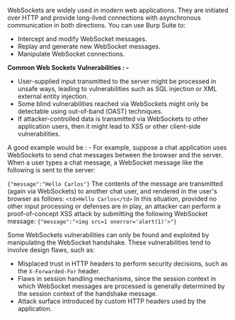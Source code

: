 WebSockets are widely used in modern web applications. They are initiated over HTTP and provide long-lived connections with asynchronous communication in both directions. 
You can use Burp Suite to:

- Intercept and modify WebSocket messages.
- Replay and generate new WebSocket messages.
- Manipulate WebSocket connections.

**Common Web Sockets Vulnerabilities : -**
- User-supplied input transmitted to the server might be processed in unsafe ways, leading to vulnerabilities such as SQL injection or XML external entity injection.
- Some blind vulnerabilities reached via WebSockets might only be detectable using out-of-band (OAST) techniques.
- If attacker-controlled data is transmitted via WebSockets to other application users, then it might lead to XSS or other client-side vulnerabilities.

A good example would be : - 
For example, suppose a chat application uses WebSockets to send chat messages between the browser and the server. When a user types a chat message, a WebSocket message like the following is sent to the server:

`{"message":"Hello Carlos"}`
The contents of the message are transmitted (again via WebSockets) to another chat user, and rendered in the user's browser as follows:
`<td>Hello Carlos</td>`
In this situation, provided no other input processing or defenses are in play, an attacker can perform a proof-of-concept XSS attack by submitting the following WebSocket message:
`{"message":"<img src=1 onerror='alert(1)'>"}`


Some WebSockets vulnerabilities can only be found and exploited by manipulating the WebSocket handshake. These vulnerabilities tend to involve design flaws, such as:

- Misplaced trust in HTTP headers to perform security decisions, such as the `X-Forwarded-For` header.
- Flaws in session handling mechanisms, since the session context in which WebSocket messages are processed is generally determined by the session context of the handshake message.
- Attack surface introduced by custom HTTP headers used by the application.